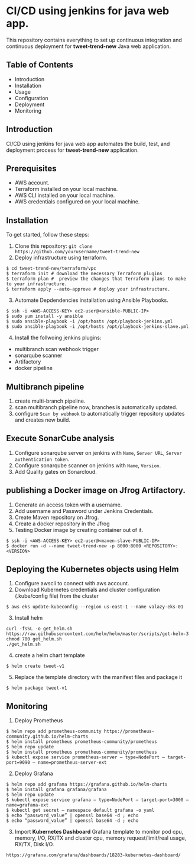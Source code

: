 # CI/CD using jenkins for java web app.
This repository contains everything to set up continuous integration and continuous deployment for **tweet-trend-new** Java web application.

## Table of Contents
- Introduction
- Installation
- Usage
- Configuration
- Deployment
- Monitoring

## Introduction
CI/CD using jenkins for java web app automates the build, test, and deployment process for **tweet-trend-new** application. 

## Prerequisites
- AWS account.
- Terraform installed on your local machine.
- AWS CLI installed on your local machine.
- AWS credentials configured on your local machine.

## Installation
To get started, follow these steps:

1. Clone this repository:
`git clone https://github.com/yourusername/tweet-trend-new`
2. Deploy infrastructure using terraform.
```
$ cd tweet-trend-new/terraform/vpc
$ terraform init # download the necessary Terraform plugins
$ terraform plan #  preview the changes that Terraform plans to make to your infrastructure.
$ terraform apply --auto-approve # deploy your infrastructure.
```
3. Automate Depdendencies installation using Ansible Playbooks.
```
$ ssh -i <AWS-ACCESS-KEY> ec2-user@<ansible-PUBLIC-IP>
$ sudo yum install -y ansible
$ sudo ansible-playbook -i /opt/hosts /opt/playbook-jenkins.yml
$ sudo ansible-playbook -i /opt/hosts /opt/playbook-jenkins-slave.yml
```
4. Install the follwoing jenkins plugins:
- multibranch scan webhook trigger
- sonarqube scanner
- Artifactory
- docker pipeline

## Multibranch pipeline
1. create multi-branch pipeline.
2. scan multibranch pipeline now, branches is automatically updated.
3. configure `Scan by webhook` to automatically trigger repository updates and creates new build.

## Execute SonarCube analysis
1. Configure sonarqube server on jenkins with `Name`, `Server URL`, `Server authentication token`.
2. Configure sonarqube scanner on jenkins with `Name`, `Version`.
3. Add Quality gates on Sonarcloud.

## publishing a Docker image on Jfrog Artifactory.
1. Generate an access token with a username.
2. Add username and Password under Jenkins Credentials.
3. Create Maven repository on Jfrog.
4. Create a docker repository in the Jfrog
5. Testing Docker image by creating container out of it.
```
$ ssh -i <AWS-ACCESS-KEY> ec2-user@<maven-slave-PUBLIC-IP>
$ docker run -d --name tweet-trend-new -p 8000:8000 <REPOSITORY>:<VERSION> 
```

## Deploying the Kubernetes objects using Helm
1. Configure awscli to connect with aws account.
2. Download Kubernetes credentials and cluster configuration (.kube/config file) from the cluster
```
$ aws eks update-kubeconfig --region us-east-1 --name valazy-eks-01
```
3. Install helm
```
curl -fsSL -o get_helm.sh https://raw.githubusercontent.com/helm/helm/master/scripts/get-helm-3
chmod 700 get_helm.sh
./get_helm.sh
```
4. create a helm chart template
```
$ helm create tweet-v1
```
5. Replace the template directory with the manifest files and package it
```
$ helm package tweet-v1
```

## Monitoring
1. Deploy Prometheus
```
$ helm repo add prometheus-community https://prometheus-community.github.io/helm-charts
$ helm install prometheus prometheus-community/prometheus
$ helm repo update
$ helm install prometheus prometheus-community/prometheus
$ kubectl expose service prometheus-server — type=NodePort — target-port=9090 — name=prometheus-server-ext
```
2. Deploy Grafana
```
$ helm repo add grafana https://grafana.github.io/helm-charts
$ helm install grafana grafana/grafana
$ helm repo update
$ kubectl expose service grafana — type=NodePort — target-port=3000 — name=grafana-ext
$ kubectl get secret — namespace default grafana -o yaml
$ echo “password_value” | openssl base64 -d ; echo
$ echo “password_value” | openssl base64 -d ; echo
```
3. Import **Kubernetes Dashboard** Grafana template to monitor pod cpu, memory, I/O, RX/TX and cluster cpu, memory request/limit/real usage, RX/TX, Disk I/O.
```
https://grafana.com/grafana/dashboards/18283-kubernetes-dashboard/
```
